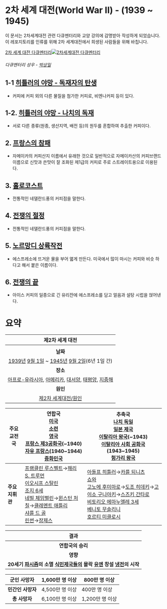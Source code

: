 # 2차 세계 대전(World War II) - (1939 ~ 1945)

이 문서는 2차세계대전 관련 다큐멘터리와 교양 강의에 감명받아 작성하게 되었습니다. 이 레포지토리를 인류를 위해 2차 세계대전에서 희생된 사람들을 위해 바칩니다.



[2차 세계 대전 다큐멘터리![2차세계대전 다큐멘터리](https://www.youtube.com//yt/img/logo_1x.png)](https://www.youtube.com/watch?v=SuDWatyl0KY&list=PLN1COv79fpSAQJCZQMusbVy2KAcxXNSfc)

###### 다큐멘터리 성우 - [박상일](https://ko.wikipedia.org/wiki/박상일)

## 1-1 [히틀러의 야망 - 독재자의 탄생](https://www.youtube.com/watch?v=SuDWatyl0KY&list=PLN1COv79fpSAQJCZQMusbVy2KAcxXNSfc)


- 커피에 커피 외의 다른 물질을 첨가한 커피로, 비엔나커피 등이 있다.


## 1-2. [히틀러의 야망 - 나치의 독재](https://www.youtube.com/watch?v=ixPgeCAJPE4&index=2&list=PLN1COv79fpSAQJCZQMusbVy2KAcxXNSfc)


- 서로 다른 종류(원종, 생산지역, 배전 등)의 원두를 혼합하여 추출한 커피이다.


## 2. [프랑스의 참패](https://www.youtube.com/watch?v=ntpt4dnaM18&list=PLN1COv79fpSAQJCZQMusbVy2KAcxXNSfc&index=3)


- 자메이카의 커피산지 이름에서 유래한 것으로 일반적으로 자메이카산의 커피브랜드 이름으로 신맛과 쓴맛이 잘 조화된 제1급의 커피로 주로 스트레이트용으로 이용된다.


## 3. [홀로코스트](https://www.youtube.com/watch?v=T96aM9vXOns&list=PLN1COv79fpSAQJCZQMusbVy2KAcxXNSfc&index=4)

- 전통적인 네델란드풍의 커피점을 말한다.

## 4. [전쟁의 절정](https://www.youtube.com/watch?v=RnxAtaet8ak&list=PLN1COv79fpSAQJCZQMusbVy2KAcxXNSfc&index=5)


- 전통적인 네델란드풍의 커피점을 말한다.


## 5. [노르망디 상륙작전](https://www.youtube.com/watch?v=yXkoUpw6Dt8&list=PLN1COv79fpSAQJCZQMusbVy2KAcxXNSfc&index=6)


- 에스프레소에 뜨거운 물을 부어 엷게 만든다. 미국에서 많이 마시는 커피와 비슷 하다고 해서 붙은 이름이다.


## 6. [전쟁의 끝](https://www.youtube.com/watch?v=3vTAFowjqwQ&index=7&list=PLN1COv79fpSAQJCZQMusbVy2KAcxXNSfc)


- 아이스 커피의 일종으로 긴 유리잔에 에스프레소를 담고 얼음과 설탕 시럽을 얹어낸다.




# 요약

|              **제2차 세계 대전**               |
| :--------------------------------------: |
|                  ![]()                   |
|                  **날짜**                  |
| [1939년](https://namu.wiki/w/1939%EB%85%84) [9월 1일](https://namu.wiki/w/9%EC%9B%94%201%EC%9D%BC) \~ [1945년](https://namu.wiki/w/1945%EB%85%84) [9월 2일](https://namu.wiki/w/9%EC%9B%94%202%EC%9D%BC)(6년 1일 간) |
|                  **장소**                  |
| [아프로-유라시아](https://namu.wiki/w/%EC%95%84%ED%94%84%EB%A1%9C-%EC%9C%A0%EB%9D%BC%EC%8B%9C%EC%95%84), [아메리카](https://namu.wiki/w/%EC%95%84%EB%A9%94%EB%A6%AC%EC%B9%B4), [대서양](https://namu.wiki/w/%EB%8C%80%EC%84%9C%EC%96%91), [태평양](https://namu.wiki/w/%ED%83%9C%ED%8F%89%EC%96%91), [지중해](https://namu.wiki/w/%EC%A7%80%EC%A4%91%ED%95%B4) |
|                  **원인**                  |
| [제2차 세계대전/원인](https://namu.wiki/w/%EC%A0%9C2%EC%B0%A8%20%EC%84%B8%EA%B3%84%EB%8C%80%EC%A0%84/%EC%9B%90%EC%9D%B8) |

| **주요 교전국** | **연합국**<br>![]()[미국](https://namu.wiki/w/%EB%AF%B8%EA%B5%AD)<br>[소련](https://namu.wiki/w/%EC%86%8C%EB%A0%A8)<br>[영국](https://namu.wiki/w/%EC%98%81%EA%B5%AD)<br> [프랑스 제3공화국](https://namu.wiki/w/%ED%94%84%EB%9E%91%EC%8A%A4%20%EC%A0%9C3%EA%B3%B5%ED%99%94%EA%B5%AD)(\~1940)<br> [자유 프랑스](https://namu.wiki/w/%EC%9E%90%EC%9C%A0%20%ED%94%84%EB%9E%91%EC%8A%A4)(1940\~1944)<br> [중화민국](https://namu.wiki/w/%EC%A4%91%ED%99%94%EB%AF%BC%EA%B5%AD/%EA%B5%AD%EB%AF%BC%EC%A0%95%EB%B6%80) | **추축국**<br>[나치 독일](https://namu.wiki/w/%EB%82%98%EC%B9%98%20%EB%8F%85%EC%9D%BC)<br>[일본 제국](https://namu.wiki/w/%EC%9D%BC%EB%B3%B8%20%EC%A0%9C%EA%B5%AD)<br>[이탈리아 왕국](https://namu.wiki/w/%EC%9D%B4%ED%83%88%EB%A6%AC%EC%95%84%20%EC%99%95%EA%B5%AD)(\~1943)<br>[이탈리아 사회 공화국](https://namu.wiki/w/%EC%9D%B4%ED%83%88%EB%A6%AC%EC%95%84%20%EC%82%AC%ED%9A%8C%20%EA%B3%B5%ED%99%94%EA%B5%AD)(1943\~1945)<br>[헝가리 왕국](https://namu.wiki/w/%ED%97%9D%EA%B0%80%EB%A6%AC%20%EC%99%95%EA%B5%AD) |
| ---------- | ---------------------------------------- | ---------------------------------------- |
| **주요 지휘관** | [프랭클린 루스벨트](https://namu.wiki/w/%ED%94%84%EB%9E%AD%ED%81%B4%EB%A6%B0%20%EB%A3%A8%EC%8A%A4%EB%B2%A8%ED%8A%B8)→[해리 S. 트루먼](https://namu.wiki/w/%ED%95%B4%EB%A6%AC%20S.%20%ED%8A%B8%EB%A3%A8%EB%A8%BC)<br>[이오시프 스탈린](https://namu.wiki/w/%EC%9D%B4%EC%98%A4%EC%8B%9C%ED%94%84%20%EC%8A%A4%ED%83%88%EB%A6%B0)<br>[조지 6세](https://namu.wiki/w/%EC%A1%B0%EC%A7%80%206%EC%84%B8)<br>[네빌 체임벌린](https://namu.wiki/w/%EB%84%A4%EB%B9%8C%20%EC%B2%B4%EC%9E%84%EB%B2%8C%EB%A6%B0)→[윈스턴 처칠](https://namu.wiki/w/%EC%9C%88%EC%8A%A4%ED%84%B4%20%EC%B2%98%EC%B9%A0)→[클레멘트 애틀리](https://namu.wiki/w/%ED%81%B4%EB%A0%88%EB%A9%98%ED%8A%B8%20%EC%95%A0%ED%8B%80%EB%A6%AC)<br>[샤를 드 골](https://namu.wiki/w/%EC%83%A4%EB%A5%BC%20%EB%93%9C%20%EA%B3%A8)<br> [린썬](https://namu.wiki/w/%EB%A6%B0%EC%8D%AC)→[장제스](https://namu.wiki/w/%EC%9E%A5%EC%A0%9C%EC%8A%A4) | [아돌프 히틀러](https://namu.wiki/w/%EC%95%84%EB%8F%8C%ED%94%84%20%ED%9E%88%ED%8B%80%EB%9F%AC)→[카를 되니츠](https://namu.wiki/w/%EC%B9%B4%EB%A5%BC%20%EB%90%98%EB%8B%88%EC%B8%A0)<br>[쇼와](https://namu.wiki/w/%EC%87%BC%EC%99%80)<br>[고노에 후미마로](https://namu.wiki/w/%EA%B3%A0%EB%85%B8%EC%97%90%20%ED%9B%84%EB%AF%B8%EB%A7%88%EB%A1%9C)→[도조 히데키](https://namu.wiki/w/%EB%8F%84%EC%A1%B0%20%ED%9E%88%EB%8D%B0%ED%82%A4)→[고이소 구니아키](https://namu.wiki/w/%EA%B3%A0%EC%9D%B4%EC%86%8C%20%EA%B5%AC%EB%8B%88%EC%95%84%ED%82%A4)→[스즈키 간타로](https://namu.wiki/w/%EC%8A%A4%EC%A6%88%ED%82%A4%20%EA%B0%84%ED%83%80%EB%A1%9C)<br> [비토리오 에마누엘레 3세](https://namu.wiki/w/%EB%B9%84%ED%86%A0%EB%A6%AC%EC%98%A4%20%EC%97%90%EB%A7%88%EB%88%84%EC%97%98%EB%A0%88%203%EC%84%B8) <br>[베니토 무솔리니](https://namu.wiki/w/%EB%B2%A0%EB%8B%88%ED%86%A0%20%EB%AC%B4%EC%86%94%EB%A6%AC%EB%8B%88) <br>[호르티 미클로시](https://namu.wiki/w/%ED%98%B8%EB%A5%B4%ED%8B%B0%20%EB%AF%B8%ED%81%B4%EB%A1%9C%EC%8B%9C) |

|                  **결과**                  |
| :--------------------------------------: |
|               **연합국의 승리**                |
|                  **영향**                  |
| **20세기 [파시즘](https://namu.wiki/w/파시즘)의 소멸**  **[식](https://namu.wiki/w/대영제국)[민](https://namu.wiki/w/프랑스%20식민제국)[제](https://namu.wiki/w/벨기에%20식민제국)[국](https://namu.wiki/w/네덜란드%20제국)[들](https://namu.wiki/w/일본%20제국)[의](https://namu.wiki/w/이탈리아%20왕국) 몰락**  **[유엔](https://namu.wiki/w/유엔) 창설**  **[냉전](https://namu.wiki/w/냉전)의 시작** |

| **군인 사망자**  | 1,600만 명 이상 | 800만 명 이상   |
| :---------: | ----------- | ----------- |
| **민간인 사망자** | 4,500만 명 이상 | 400만 명 이상   |
|  **총 사망자**  | 6,100만 명 이상 | 1,200만 명 이상 |